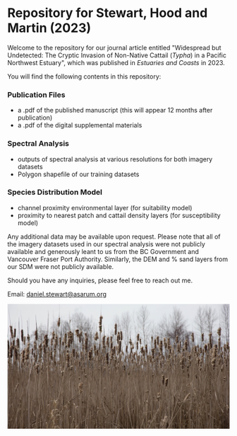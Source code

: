 # Repository for Stewart, Hood and Martin (2023)

Welcome to the repository for our journal article entitled "Widespread but Undetected: The Cryptic Invasion of Non-Native Cattail (<i>Typha</i>) in a Pacific Northwest Estuary", which was published in <i>Estuaries and Coasts</i> in 2023. 

You will find the following contents in this repository:

### Publication Files
  - a .pdf of the published manuscript (this will appear 12 months after publication)
  - a .pdf of the digital supplemental materials 

### Spectral Analysis
  - outputs of spectral analysis at various resolutions for both imagery datasets
  - Polygon shapefile of our training datasets
  
### Species Distribution Model
  - channel proximity environmental layer (for suitability model)
  - proximity to nearest patch and cattail density layers (for susceptibility model)


Any additional data may be available upon request. Please note that all of the imagery datasets used in our spectral analysis were not publicly available and generously leant to us from the BC Government and Vancouver Fraser Port Authority. Similarly, the DEM and % sand layers from our SDM were not publicly available. 

Should you have any inquiries, please feel free to reach out me.

Email: daniel.stewart@asarum.org

![Cattail](https://github.com/asarum-ecological/2023_UndetectedTypha/blob/dfb56f3a7f43b333ca2b0fcd1f4dd50c7d2e5069/README_PIC.jpg)
